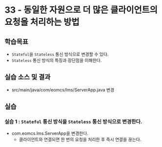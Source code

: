 # 33 - 동일한 자원으로 더 많은 클라이언트의 요청을 처리하는 방법

## 학습목표
- `Stateful`을 `Stateless` 통신 방식으로 변경할 수 있다.
- `Stateless` 통신 방식의 특징과 장단점을 이해한다.
   
## 실습 소스 및 결과

- src/main/java/com/eomcs/lms/ServerApp.java 변경

## 실습
### 실습 1 : `Stateful` 통신 방식을 `Stateless` 통신 방식으로 변경한다.

- com.eomcs.lms.ServerApp을 변경한다.
  - 클라이언트와 연결되면 한 번의 요청을 처리한 후 즉시 연결을 끊는다.